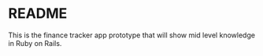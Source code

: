 # README

This is the finance tracker app prototype that will show mid level knowledge in Ruby on Rails.
